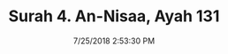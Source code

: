 ---
title       : "Surah 4. An-Nisaa, Ayah 131"
date        : 7/25/2018 2:53:30 PM
draft       : false
type        : "quran"
layout      : "compare"
BookCode    : "CMP"
SurahNumber : "4"
AyahNumber  : "131"
TotalAyah   : "176"
---